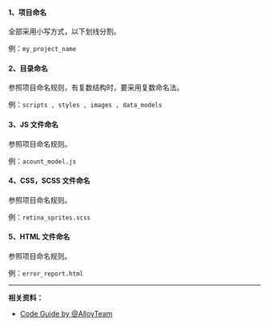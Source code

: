 #### 1、项目命名

全部采用小写方式，以下划线分割。

例：`my_project_name`

#### 2、目录命名

参照项目命名规则，有复数结构时，要采用复数命名法。

例：`scripts , styles , images , data_models`

#### 3、JS 文件命名

参照项目命名规则。

例：`acount_model.js`

#### 4、CSS，SCSS 文件命名

参照项目命名规则。

例：`retina_sprites.scss`

#### 5、HTML 文件命名

参照项目命名规则。

例：`error_report.html`


---

**相关资料：**
 - [Code Guide by @AlloyTeam](http://alloyteam.github.io/CodeGuide/)
